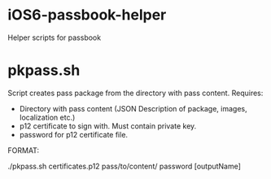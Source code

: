 iOS6-passbook-helper
====================

Helper scripts for passbook

# pkpass.sh

Script creates pass package from the directory with pass content. 
Requires:
 - Directory with pass content (JSON Description of package, images, localization etc.)
 - p12 certificate to sign with. Must contain private key.
 - password for p12 certificate file.

FORMAT:

  ./pkpass.sh certificates.p12 pass/to/content/ password [outputName]
